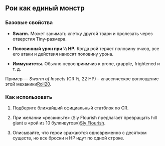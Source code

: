 ## Рои как единый монстр

### Базовые свойства

- **Swarm.** Может занимать клетку другой твари и пролезать через отверстия Tiny-размера.
    
- **Половинный урон при ½ HP.** Когда рой теряет половину очков, все его атаки и действия наносят половину урона.
    
- **Иммунитеты.** Обычно невосприимчив к prone, grapple, frightened и т. д.
    

Пример ― _Swarm of Insects_ (CR ½, 22 HP) – классическое воплощение этой механики​[Roll20](https://roll20.net/compendium/dnd5e/Swarm%20of%20Insects).

### Как использовать

1. Подберите ближайший официальный статблок по CR.
    
2. При желании «рескиньте» (Sly Flourish предлагает превращать hill giant в «рой из 10 булливугов»)​[Sly Flourish](https://slyflourish.com/high_level_swarms.html).
    
3. Описывайте, что герои сражаются одновременно с десятком существ, но все броски и HP идут по одной строке.